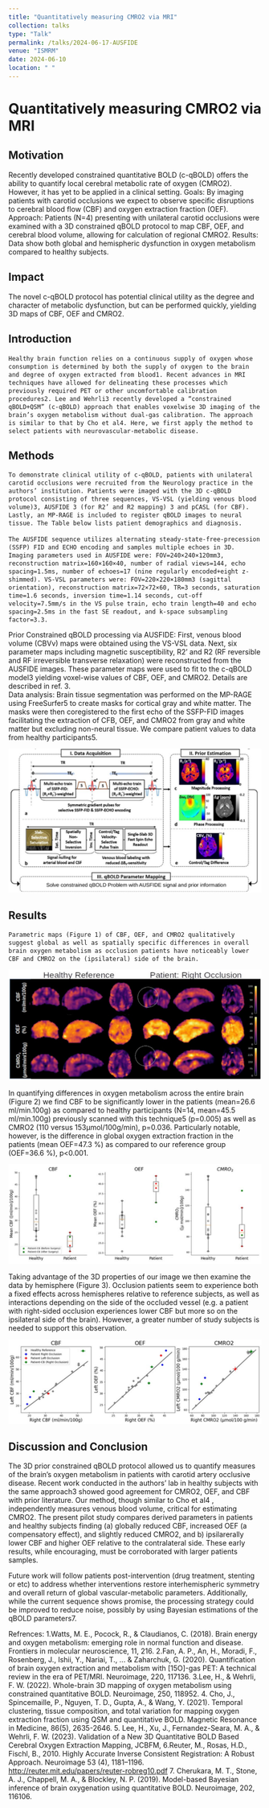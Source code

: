 ```yaml
---
title: "Quantitatively measuring CMRO2 via MRI"
collection: talks
type: "Talk"
permalink: /talks/2024-06-17-AUSFIDE
venue: "ISMRM"
date: 2024-06-10
location: " "
---
```


Quantitatively measuring CMRO2 via MRI
======

Motivation
-------------------------

 Recently developed constrained quantitative BOLD (c-qBOLD) offers the ability to quantify local cerebral metabolic rate of oxygen (CMRO2). However, it has yet to be applied in a clinical setting. Goals: By imaging patients with carotid occlusions we expect to observe specific disruptions to cerebral blood flow (CBF) and oxygen extraction fraction (OEF). Approach: Patients (N=4) presenting with unilateral carotid occlusions were examined with a 3D constrained qBOLD protocol to map CBF, OEF, and cerebral blood volume, allowing for calculation of regional CMRO2. Results: Data show both global and hemispheric dysfunction in oxygen metabolism compared to healthy subjects.
 
Impact
------------------------
The novel c-qBOLD protocol has potential clinical utility as  the degree and character of metabolic dysfunction, but can be performed quickly, yielding 3D maps of CBF, OEF and CMRO2.


Introduction
-------------------------

	Healthy brain function relies on a continuous supply of oxygen whose consumption is determined by both the supply of oxygen to the brain and degree of oxygen extracted from blood1. Recent advances in MRI techniques have allowed for delineating these processes which previously required PET or other uncomfortable calibration procedures2. Lee and Wehrli3 recently developed a “constrained qBOLD+QSM” (c-qBOLD) approach that enables voxelwise 3D imaging of the brain’s oxygen metabolism without dual-gas calibration. The approach is similar to that by Cho et al4. Here, we first apply the method to select patients with neurovascular-metabolic disease.
	
	
Methods
-------------------------

	To demonstrate clinical utility of c-qBOLD, patients with unilateral carotid occlusions were recruited from the Neurology practice in the authors’ institution. Patients were imaged with the 3D c-qBOLD protocol consisting of three sequences, VS-VSL (yielding venous blood volume)3, AUSFIDE 3 (for R2’ and R2 mapping) 3 and pCASL (for CBF). Lastly, an MP-RAGE is included to register qBOLD images to neural tissue. The Table below lists patient demographics and diagnosis.

	The AUSFIDE sequence utilizes alternating steady-state-free-precession (SSFP) FID and ECHO encoding and samples multiple echoes in 3D.  Imaging parameters used in AUSFIDE were: FOV=240×240×120mm3, reconstruction matrix=160×160×40, number of radial views=144, echo spacing=1.5ms, number of echoes=17 (nine regularly encoded+eight z-shimmed). VS-VSL parameters were: FOV=220×220×180mm3 (sagittal orientation), reconstruction matrix=72×72×60, TR=3 seconds, saturation time=1.6 seconds, inversion time=1.14 seconds, cut-off velocity=7.5mm/s in the VS pulse train, echo train length=40 and echo spacing=2.5ms in the fast SE readout, and k-space subsampling factor=3.3.
Prior Constrained qBOLD processing via AUSFIDE: First, venous blood volume (CBVv) maps were obtained using the VS-VSL data. Next, six parameter maps including magnetic susceptibility, R2’ and R2 (RF reversible and RF irreversible transverse relaxation) were reconstructed from the AUSFIDE images. These parameter maps were used to fit to the c-qBOLD model3 yielding voxel-wise values of CBF, OEF, and CMRO2. Details are described in ref. 3.             
Data analysis: Brain tissue segmentation was performed on the MP-RAGE using FreeSurfer5 to create masks for cortical gray and white matter. The masks were then coregistered to the first echo of the SSFP-FID images facilitating the extraction of CFB, OEF, and CMRO2 from gray and white matter but excluding non-neural tissue. We compare patient values to data from healthy participants5.

![Procedure](../images/From_Lee_etal2022.png)


Results
-------------------------

	Parametric maps (Figure 1) of CBF, OEF, and CMRO2 qualitatively suggest global as well as spatially specific differences in overall brain oxygen metabolism as occlusion patients have noticeably lower CBF and CMRO2 on the (ipsilateral) side of the brain. 

![maps](../images/parameter_maps.png)

In quantifying differences in oxygen metabolism across the entire brain (Figure 2) we find CBF to be significantly lower in the patients (mean=26.6 ml/min.100g) as compared to healthy participants (N=14, mean=45.5 ml/min.100g) previously scanned with this technique5 (p=0.005) as well as CMRO2 (110 versus 153μmol/100g/min), p=0.036. Particularly notable, however, is the difference in global oxygen extraction fraction in the patients (mean OEF=47.3 %) as compared to our reference group (OEF=36.6 %), p<0.001.

![globals](../images/boxPlots.png)

Taking advantage of the 3D properties of our image we then examine the data by hemisphere (Figure 3). Occlusion patients seem to experience both a fixed effects across hemispheres relative to reference subjects, as well as interactions depending on the side of the occluded vessel (e.g. a patient with right-sided occlusion experiences lower CBF but more so on the ipsilateral side of the brain). However, a greater number of study subjects is needed to support this observation. 

![hemispheric](../images/bias.png)

Discussion and Conclusion 
-------------------------
The 3D prior constrained qBOLD protocol allowed us to quantify measures of the brain’s oxygen metabolism in patients with carotid artery occlusive disease. Recent work conducted in the authors’ lab in healthy subjects with the same approach3 showed good agreement for CMRO2, OEF, and CBF with prior literature. Our method, though similar to Cho et al4 , independently measures venous blood volume, critical for estimating CMRO2. The present pilot study compares derived parameters in patients and healthy subjects finding (a) globally reduced CBF, increased OEF (a compensatory effect), and slightly reduced CMRO2, and b) ipsilarerally lower CBF and higher OEF relative to the contralateral side.  These early results, while encouraging, must be corroborated with larger patients samples.

Future work will follow patients post-intervention (drug treatment, stenting or etc) to address whether interventions restore interhemispheric symmetry and overall return of global vascular-metabolic parameters.  Additionally, while the current sequence shows promise, the processing strategy could be improved to reduce noise, possibly by using Bayesian estimations of the qBOLD parameters7. 

Refrences:
1.Watts, M. E., Pocock, R., & Claudianos, C. (2018). Brain energy and oxygen metabolism: emerging 	role in normal function and disease. Frontiers in molecular neuroscience, 11, 216.
2.Fan, A. P., An, H., Moradi, F., Rosenberg, J., Ishii, Y., Nariai, T., ... & Zaharchuk, G. (2020). 	Quantification of brain oxygen extraction and metabolism with [15O]-gas PET: A technical 	review in the era of PET/MRI. Neuroimage, 220, 117136.
3.Lee, H., & Wehrli, F. W. (2022). Whole-brain 3D mapping of oxygen metabolism using constrained 	quantitative BOLD. Neuroimage, 250, 118952.
4. Cho, J., Spincemaille, P., Nguyen, T. D., Gupta, A., & Wang, Y. (2021). Temporal clustering, tissue 	composition, and total variation for mapping oxygen extraction fraction using QSM and 	quantitative BOLD. Magnetic Resonance in Medicine, 86(5), 2635-2646.
5. Lee, H., Xu, J., Fernandez-Seara, M. A., & Wehrli, F. W. (2023). Validation of a New 3D 	Quantitative BOLD Based Cerebral Oxygen Extraction Mapping, JCBFM,
6.Reuter, M., Rosas, H.D., Fischl, B., 2010. Highly Accurate Inverse Consistent Registration: A Robust 	Approach. Neuroimage 53 (4), 1181–1196. http://reuter.mit.edu/papers/reuter-robreg10.pdf 
7. Cherukara, M. T., Stone, A. J., Chappell, M. A., & Blockley, N. P. (2019). Model-based Bayesian 	inference of brain oxygenation using quantitative BOLD. Neuroimage, 202, 116106.


